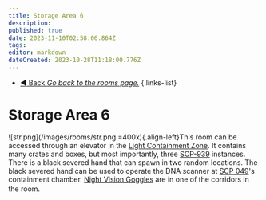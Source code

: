 ```yaml
---
title: Storage Area 6
description: 
published: true
date: 2023-11-10T02:58:06.864Z
tags: 
editor: markdown
dateCreated: 2023-10-28T11:18:00.776Z
---
```


- [:arrow_backward: Back *Go back to the rooms page.*](/en/game/rooms)
{.links-list}
# Storage Area 6
![str.png](/images/rooms/str.png =400x){.align-left}This room can be accessed through an elevator in the [Light Containment Zone](/en/game/rooms/lcz). It contains many crates and boxes, but most importantly, three [SCP-939](/en/game/scps/939) instances. There is a black severed hand that can spawn in two random locations. The black severed hand can be used to operate the DNA scanner at [SCP 049](/en/game/scps/049)'s containment chamber. [Night Vision Goggles](/en/game/items/nvg) are in one of the corridors in the room.
ㅤ
ㅤ
ㅤ
ㅤ
ㅤ